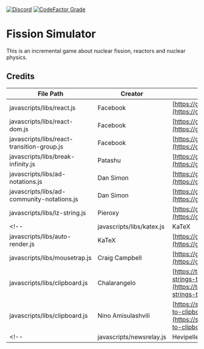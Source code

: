 [![Discord](https://img.shields.io/discord/579354150639370348?color=7389D8&label=Discord&labelColor=6A7EC2&logo=discord&logoColor=FFFFFF&style=plastic)](https://discord.gg/RyQwwzW)
[![CodeFactor Grade](https://img.shields.io/codefactor/grade/github/redfire75369/fission-simulator/overhaul-dev?label=CodeFactor&labelColor=5D5D5D&logo=codefactor&logoColor=50D690&style=plastic)](https://www.codefactor.io/repository/github/redfire75369/fission-simulator/branches/overhaul-dev)


# Fission Simulator
This is an incremental game about nuclear fission, reactors and nuclear physics.

## Credits
| File Path | Creator | Website |
| ------------- | ------------ | ------------ |
| javascripts/libs/react.js | Facebook | [https://github.com/facebook/react](https://github.com/facebook/react) |
| javascripts/libs/react-dom.js | Facebook | [https://github.com/facebook/react](https://github.com/facebook/react) |
| javascripts/libs/react-transition-group.js | Facebook | [https://github.com/reactjs/react-transition-group](https://github.com/reactjs/react-transition-group) |
| javascripts/libs/break-infinity.js | Patashu | [https://github.com/Patashu/break_infinity.js](https://github.com/Patashu/break_infinity.js)|
| javascripts/libs/ad-notations.js | Dan Simon | [https://github.com/antimatter-dimensions/notations/](https://github.com/antimatter-dimensions/notations) |
| javascripts/libs/ad-community-notations.js | Dan Simon | [https://github.com/antimatter-dimensions/notations](https://github.com/antimatter-dimensions/notations) |
| javascripts/libs/lz-string.js | Pieroxy | [https://github.com/pieroxy/lz-string](https://github.com/pieroxy/lz-string) |
<!-- | javascripts/libs/katex.js | KaTeX | [https://github.com/KaTeX/KaTeX](https://github.com/KaTeX/KaTeX)|
| javascripts/libs/auto-render.js | KaTeX | [https://github.com/KaTeX/KaTeX](https://github.com/KaTeX/KaTeX) | -->
| javascripts/libs/mousetrap.js | Craig Campbell | [https://github.com/ccampbell/mousetrap](https://github.com/ccampbell/mousetrap) |
| javascripts/libs/clipboard.js | Chalarangelo | [https://techoverflow.net/2018/03/30/copying-strings-to-the-clipboard-using-pure-javascript/](https://techoverflow.net/2018/03/30/copying-strings-to-the-clipboard-using-pure-javascript/) |
| javascripts/libs/clipboard.js | Nino Amisulashvili | [https://stackoverflow.com/questions/34045777/copy-to-clipboard-using-javascript-in-ios/](https://stackoverflow.com/questions/34045777/copy-to-clipboard-using-javascript-in-ios/) |
<!-- | javascripts/newsrelay.js | Hevipelle | [https://github.com/IvarK/IvarK.github.io](https://github.com/IvarK/IvarK.github.io) | -->
